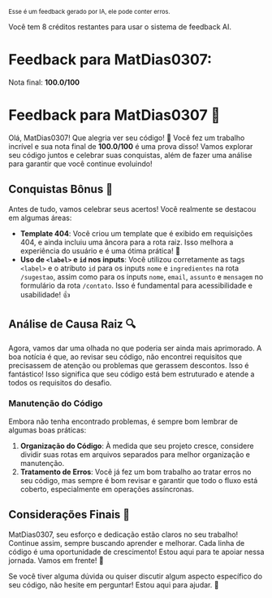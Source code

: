 <sup>Esse é um feedback gerado por IA, ele pode conter erros.</sup>

Você tem 8 créditos restantes para usar o sistema de feedback AI.

# Feedback para MatDias0307:

Nota final: **100.0/100**

# Feedback para MatDias0307 🚀

Olá, MatDias0307! Que alegria ver seu código! 🎉 Você fez um trabalho incrível e sua nota final de **100.0/100** é uma prova disso! Vamos explorar seu código juntos e celebrar suas conquistas, além de fazer uma análise para garantir que você continue evoluindo!

## Conquistas Bônus 🎉
Antes de tudo, vamos celebrar seus acertos! Você realmente se destacou em algumas áreas:

- **Template 404**: Você criou um template que é exibido em requisições 404, e ainda incluiu uma âncora para a rota raiz. Isso melhora a experiência do usuário e é uma ótima prática! 👏
- **Uso de `<label>` e `id` nos inputs**: Você utilizou corretamente as tags `<label>` e o atributo `id` para os inputs `nome` e `ingredientes` na rota `/sugestao`, assim como para os inputs `nome`, `email`, `assunto` e `mensagem` no formulário da rota `/contato`. Isso é fundamental para acessibilidade e usabilidade! 👍

## Análise de Causa Raiz 🔍
Agora, vamos dar uma olhada no que poderia ser ainda mais aprimorado. A boa notícia é que, ao revisar seu código, não encontrei requisitos que precisassem de atenção ou problemas que gerassem descontos. Isso é fantástico! Isso significa que seu código está bem estruturado e atende a todos os requisitos do desafio.

### Manutenção do Código
Embora não tenha encontrado problemas, é sempre bom lembrar de algumas boas práticas:

1. **Organização do Código**: À medida que seu projeto cresce, considere dividir suas rotas em arquivos separados para melhor organização e manutenção.
2. **Tratamento de Erros**: Você já fez um bom trabalho ao tratar erros no seu código, mas sempre é bom revisar e garantir que todo o fluxo está coberto, especialmente em operações assíncronas.

## Considerações Finais 🌟
MatDias0307, seu esforço e dedicação estão claros no seu trabalho! Continue assim, sempre buscando aprender e melhorar. Cada linha de código é uma oportunidade de crescimento! Estou aqui para te apoiar nessa jornada. Vamos em frente! 💪

Se você tiver alguma dúvida ou quiser discutir algum aspecto específico do seu código, não hesite em perguntar! Estou aqui para ajudar. 🚀